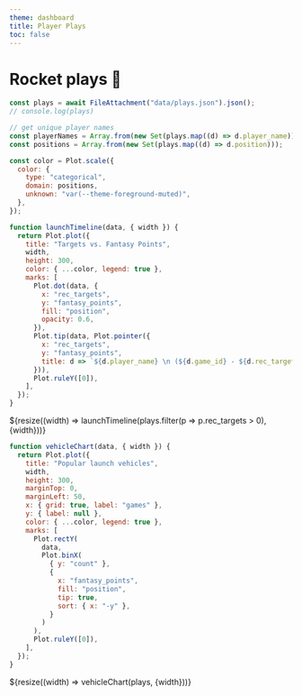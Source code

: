 ```yaml
---
theme: dashboard
title: Player Plays
toc: false
---
```


# Rocket plays 🚀

<!-- Load and transform the data -->

```js
const plays = await FileAttachment("data/plays.json").json();
// console.log(plays)
```

<!-- A shared color scale for consistency, sorted by the number of plays -->

```js
// get unique player names
const playerNames = Array.from(new Set(plays.map((d) => d.player_name)));
const positions = Array.from(new Set(plays.map((d) => d.position)));

const color = Plot.scale({
  color: {
    type: "categorical",
    domain: positions,
    unknown: "var(--theme-foreground-muted)",
  },
});
```

<!-- Cards with big numbers -->
<!-- 
<div class="grid grid-cols-4">
  <div class="card">
    <h2>United States 🇺🇸</h2>
    <span class="big">${plays.filter((d) => d.stateId === "US").length.toLocaleString("en-US")}</span>
  </div>
  <div class="card">
    <h2>Russia 🇷🇺 <span class="muted">/ Soviet Union</span></h2>
    <span class="big">${plays.filter((d) => d.stateId === "SU" || d.stateId === "RU").length.toLocaleString("en-US")}</span>
  </div>
  <div class="card">
    <h2>China 🇨🇳</h2>
    <span class="big">${plays.filter((d) => d.stateId === "CN").length.toLocaleString("en-US")}</span>
  </div>
  <div class="card">
    <h2>Other</h2>
    <span class="big">${plays.filter((d) => d.stateId !== "US" && d.stateId !== "SU" && d.stateId !== "RU" && d.stateId !== "CN").length.toLocaleString("en-US")}</span>
  </div>
</div> -->

<!-- Plot of launch history -->

```js
function launchTimeline(data, { width }) {
  return Plot.plot({
    title: "Targets vs. Fantasy Points",
    width,
    height: 300,
    color: { ...color, legend: true },
    marks: [
      Plot.dot(data, {
        x: "rec_targets",
        y: "fantasy_points",
        fill: "position",
        opacity: 0.6,
      }),
      Plot.tip(data, Plot.pointer({
        x: "rec_targets",
        y: "fantasy_points",
        title: d => `${d.player_name} \n (${d.game_id} - ${d.rec_targets} targets, ${d.fantasy_points} points)`,
      })),
      Plot.ruleY([0]),
    ],
  });
}
```

<div class="grid grid-cols-1">
  <div class="card">
    ${resize((width) => launchTimeline(plays.filter(p => p.rec_targets > 0), {width}))}
  </div>
</div>

<!-- Plot of launch vehicles -->

```js
function vehicleChart(data, { width }) {
  return Plot.plot({
    title: "Popular launch vehicles",
    width,
    height: 300,
    marginTop: 0,
    marginLeft: 50,
    x: { grid: true, label: "games" },
    y: { label: null },
    color: { ...color, legend: true },
    marks: [
      Plot.rectY(
        data,
        Plot.binX(
          { y: "count" },
          {
            x: "fantasy_points",
            fill: "position",
            tip: true,
            sort: { x: "-y" },
          }
        )
      ),
      Plot.ruleY([0]),
    ],
  });
}
```

<div class="grid grid-cols-1">
  <div class="card">
    ${resize((width) => vehicleChart(plays, {width}))}
  </div>
</div>
